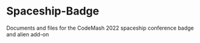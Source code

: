 # Spaceship-Badge
Documents and files for the CodeMash 2022 spaceship conference badge and alien add-on
